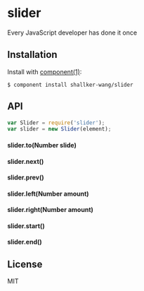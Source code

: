 
# slider

  Every JavaScript developer has done it once

## Installation

  Install with [component(1)](http://component.io):

    $ component install shallker-wang/slider

## API
```javascript
var Slider = require('slider');
var slider = new Slider(element);
```

#### slider.to(Number slide)

#### slider.next()

#### slider.prev()

#### slider.left(Number amount)

#### slider.right(Number amount)

#### slider.start()

#### slider.end()


## License

  MIT
